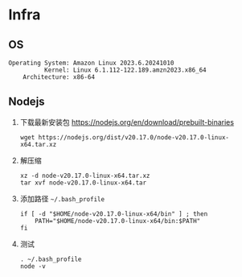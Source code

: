 # Infra

## OS

```
Operating System: Amazon Linux 2023.6.20241010
          Kernel: Linux 6.1.112-122.189.amzn2023.x86_64
    Architecture: x86-64
```

## Nodejs

1. 下载最新安装包 https://nodejs.org/en/download/prebuilt-binaries
   ```
   wget https://nodejs.org/dist/v20.17.0/node-v20.17.0-linux-x64.tar.xz
   ```

2. 解压缩
   ```
   xz -d node-v20.17.0-linux-x64.tar.xz
   tar xvf node-v20.17.0-linux-x64.tar
   ```

3. 添加路径 `~/.bash_profile`
   ```
   if [ -d "$HOME/node-v20.17.0-linux-x64/bin" ] ; then
       PATH="$HOME/node-v20.17.0-linux-x64/bin:$PATH"
   fi
   ```

4. 测试
   ```
   . ~/.bash_profile
   node -v
   ```
